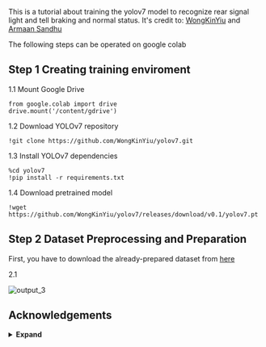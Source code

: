 This is a tutorial about training the yolov7 model to recognize rear signal light and tell braking and normal status. It's credit to: [WongKinYiu](https://github.com/WongKinYiu/yolov7.git) and [Armaan Sandhu](https://medium.com/@armaan.sandhu.2002/training-yolov7-to-detect-vehicle-braking-e8e7e9db1b3b#3a49)

The following steps can be operated on google colab

## Step 1 Creating training enviroment
1.1 Mount Google Drive
``` shell
from google.colab import drive
drive.mount('/content/gdrive')
```
1.2 Download YOLOv7 repository
``` shell
!git clone https://github.com/WongKinYiu/yolov7.git
```
1.3 Install YOLOv7 dependencies
``` shell
%cd yolov7
!pip install -r requirements.txt
```
1.4 Download pretrained model
``` shell
!wget https://github.com/WongKinYiu/yolov7/releases/download/v0.1/yolov7.pt
```

## Step 2 Dataset Preprocessing and Preparation

First, you have to download the already-prepared dataset from [here](http://vllab1.ucmerced.edu/~hhsu22/rear_signal/rear_signal#)

2.1

![output_3](https://github.com/HunterWang123456/yolov7_for_braking/assets/74261517/4fc41c1b-00a4-40d2-963e-f6d14ad4ed46)

## Acknowledgements

<details><summary> <b>Expand</b> </summary>

* [https://github.com/AlexeyAB/darknet](https://github.com/AlexeyAB/darknet)
* [https://github.com/WongKinYiu/yolor](https://github.com/WongKinYiu/yolor)
* [https://github.com/WongKinYiu/PyTorch_YOLOv4](https://github.com/WongKinYiu/PyTorch_YOLOv4)
* [https://github.com/WongKinYiu/ScaledYOLOv4](https://github.com/WongKinYiu/ScaledYOLOv4)
* [https://github.com/Megvii-BaseDetection/YOLOX](https://github.com/Megvii-BaseDetection/YOLOX)
* [https://github.com/ultralytics/yolov3](https://github.com/ultralytics/yolov3)
* [https://github.com/ultralytics/yolov5](https://github.com/ultralytics/yolov5)
* [https://github.com/DingXiaoH/RepVGG](https://github.com/DingXiaoH/RepVGG)
* [https://github.com/JUGGHM/OREPA_CVPR2022](https://github.com/JUGGHM/OREPA_CVPR2022)
* [https://github.com/TexasInstruments/edgeai-yolov5/tree/yolo-pose](https://github.com/TexasInstruments/edgeai-yolov5/tree/yolo-pose)

</details>
